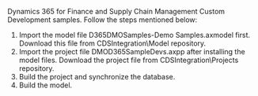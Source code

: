 Dynamics 365 for Finance and Supply Chain Management Custom Development samples.
Follow the steps mentioned below:

1. Import the model file D365DMOSamples-Demo Samples.axmodel first. Download this file from CDSIntegration\Model repository.
2. Import the project file DMOD365SampleDevs.axpp after installing the model files. Download the project file from CDSIntegration\Projects 
   repository.
3. Build the project and synchronize the database.
4. Build the model.
